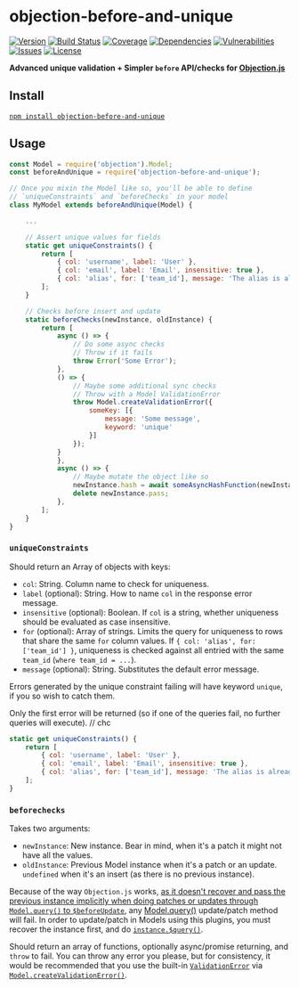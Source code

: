 # objection-before-and-unique

[![Version](https://img.shields.io/github/package-json/v/rafamel/objection-before-and-unique.svg)](https://github.com/rafamel/objection-before-and-unique)
[![Build Status](https://travis-ci.org/rafamel/objection-before-and-unique.svg)](https://travis-ci.org/rafamel/objection-before-and-unique)
[![Coverage](https://img.shields.io/coveralls/rafamel/objection-before-and-unique.svg)](https://coveralls.io/github/rafamel/objection-before-and-unique)
[![Dependencies](https://david-dm.org/rafamel/objection-before-and-unique/status.svg)](https://david-dm.org/rafamel/objection-before-and-unique)
[![Vulnerabilities](https://snyk.io/test/npm/objection-before-and-unique/badge.svg)](https://snyk.io/test/npm/objection-before-and-unique)
[![Issues](https://img.shields.io/github/issues/rafamel/objection-before-and-unique.svg)](https://github.com/rafamel/objection-before-and-unique/issues)
[![License](https://img.shields.io/github/license/rafamel/objection-before-and-unique.svg)](https://github.com/rafamel/objection-before-and-unique/blob/master/LICENSE)

**Advanced unique validation + Simpler `before` API/checks for [Objection.js](http://vincit.github.io/objection.js/)**

## Install

[`npm install objection-before-and-unique`](https://www.npmjs.com/package/objection-before-and-unique)

## Usage

```javascript
const Model = require('objection').Model;
const beforeAndUnique = require('objection-before-and-unique');

// Once you mixin the Model like so, you'll be able to define
// `uniqueConstraints` and `beforeChecks` in your model
class MyModel extends beforeAndUnique(Model) {

    ...

    // Assert unique values for fields
    static get uniqueConstraints() {
        return [
            { col: 'username', label: 'User' },
            { col: 'email', label: 'Email', insensitive: true },
            { col: 'alias', for: ['team_id'], message: 'The alias is already taken'}
        ];
    }

    // Checks before insert and update
    static beforeChecks(newInstance, oldInstance) {
        return [
            async () => {
                // Do some async checks
                // Throw if it fails
                throw Error('Some Error');
            },
            () => {
                // Maybe some additional sync checks
                // Throw with a Model ValidationError
                throw Model.createValidationError({
                    someKey: [{
                        message: 'Some message',
                        keyword: 'unique'
                    }]
                });
            }
            },
            async () => {
                // Maybe mutate the object like so
                newInstance.hash = await someAsyncHashFunction(newInstance.pass);
                delete newInstance.pass;
            },
        ];
    }
}
```

### `uniqueConstraints`

Should return an Array of objects with keys:
- `col`: String. Column name to check for uniqueness.
- `label` (optional): String. How to name `col` in the response error message.
- `insensitive` (optional): Boolean. If `col` is a string, whether uniqueness should be evaluated as case insensitive.
- `for` (optional): Array of strings. Limits the query for uniqueness to rows that share the same `for` column values. If `{ col: 'alias', for: ['team_id'] }`, uniqueness is checked against all entried with the same `team_id` (`where team_id = ...`).
- `message` (optional): String. Substitutes the default error message.

Errors generated by the unique constraint failing will have keyword `unique`, if you so wish to catch them.

Only the first error will be returned (so if one of the queries fail, no further queries will execute). // chc

```javascript
static get uniqueConstraints() {
    return [
        { col: 'username', label: 'User' },
        { col: 'email', label: 'Email', insensitive: true },
        { col: 'alias', for: ['team_id'], message: 'The alias is already taken'}
    ];
}
```

### `beforechecks`

Takes two arguments:
- `newInstance`: New instance. Bear in mind, when it's a patch it might not have all the values.
- `oldInstance`: Previous Model instance when it's a patch or an update. `undefined` when it's an insert (as there is no previous instance).

Because of the way `Objection.js` works, [as it doesn't recover and pass the previous instance implicitly when doing patches or updates through `Model.query()` to `$beforeUpdate`](http://vincit.github.io/objection.js/#_s_beforeupdate), any [Model.query()](http://vincit.github.io/objection.js/#query) update/patch method will fail. In order to update/patch in Models using this plugins, you must recover the instance first, and do [`instance.$query()`](http://vincit.github.io/objection.js/#_s_query).

Should return an array of functions, optionally async/promise returning, and `throw` to fail. You can throw any error you please, but for consistency, it would be recommended that you use the built-in [`ValidationError`](http://vincit.github.io/objection.js/#validationerror) via [`Model.createValidationError()`](http://vincit.github.io/objection.js/#createvalidationerror).
